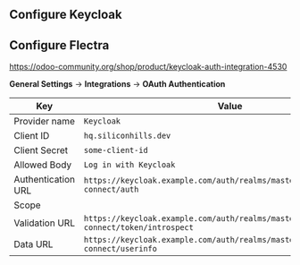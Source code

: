 ## Configure Keycloak

## Configure Flectra

https://odoo-community.org/shop/product/keycloak-auth-integration-4530

**General Settings** -> **Integrations** -> **OAuth Authentication**

| Key                | Value                                                                                      |
| ------------------ | ------------------------------------------------------------------------------------------ |
| Provider name      | `Keycloak`                                                                                 |
| Client ID          | `hq.siliconhills.dev`                                                                      |
| Client Secret      | `some-client-id`                                                                           |
| Allowed Body       | `Log in with Keycloak`                                                                     |
| Authentication URL | `https://keycloak.example.com/auth/realms/master/protocol/openid-connect/auth`             |
| Scope              |                                                                                            |
| Validation URL     | `https://keycloak.example.com/auth/realms/master/protocol/openid-connect/token/introspect` |
| Data URL           | `https://keycloak.example.com/auth/realms/master/protocol/openid-connect/userinfo`         |
